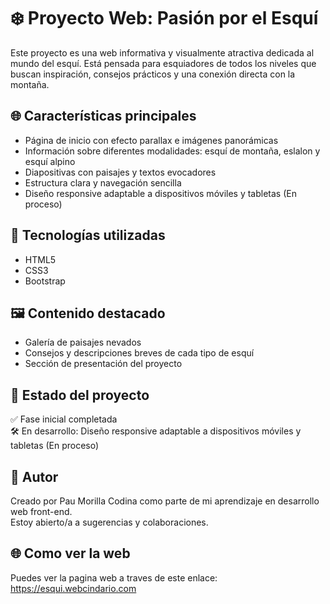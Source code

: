 # ❄️ Proyecto Web: Pasión por el Esquí

Este proyecto es una web informativa y visualmente atractiva dedicada al mundo del esquí. Está pensada para esquiadores de todos los niveles que buscan inspiración, consejos prácticos y una conexión directa con la montaña.

## 🌐 Características principales

- Página de inicio con efecto parallax e imágenes panorámicas
- Información sobre diferentes modalidades: esquí de montaña, eslalon y esquí alpino
- Diapositivas con paisajes y textos evocadores
- Estructura clara y navegación sencilla
- Diseño responsive adaptable a dispositivos móviles y tabletas (En proceso)

## 🧱 Tecnologías utilizadas

- HTML5  
- CSS3
- Bootstrap

## 🖼️ Contenido destacado

- Galería de paisajes nevados
- Consejos y descripciones breves de cada tipo de esquí
- Sección de presentación del proyecto

## 🚧 Estado del proyecto

✅ Fase inicial completada  
🛠️ En desarrollo: Diseño responsive adaptable a dispositivos móviles y tabletas (En proceso)


## 📌 Autor

Creado por Pau Morilla Codina como parte de mi aprendizaje en desarrollo web front-end.  
Estoy abierto/a a sugerencias y colaboraciones.

## 🌐 Como ver la web

Puedes ver la pagina web a traves de este enlace: https://esqui.webcindario.com


